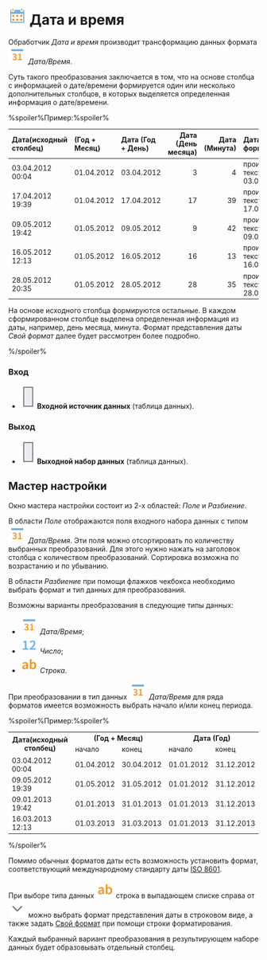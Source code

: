 # ![Дата и время](../../../images/icons/components/date-reform_default.svg) Дата и время

Обработчик *Дата и время* производит трансформацию данных формата ![Дата/Время](../../../images/icons/data-types/datetime_default.svg) *Дата/Время*.

Суть такого преобразования заключается в том, что на основе столбца с информацией о дате/времени формируется один или несколько дополнительных столбцов, в которых выделяется определенная информация о дате/времени.

%spoiler%Пример:%spoiler%

| Дата(исходный столбец) | (Год + Месяц) | Дата (Год + День) | Дата (День месяца) | Дата (Минута) | Дата (Свой формат) |
|:--------|:--------|:--------|--------:|--------:|:--------|
| 03.04.2012 00:04 | 01.04.2012 | 03.04.2012 | 3 | 4 | произвольный текст - 03.04.12 |
| 17.04.2012 19:39 | 01.04.2012 | 17.04.2012 | 17 | 39 | произвольный текст - 17.04.12 |
| 09.05.2012 19:42 | 01.05.2012 | 09.05.2012 | 9 | 42 | произвольный текст - 09.05.12 |
| 16.05.2012 12:13 | 01.05.2012 | 16.05.2012 | 16 | 13 | произвольный текст - 16.05.12 |
| 28.05.2012 20:35 | 01.05.2012 | 28.05.2012 | 28 | 35 | произвольный текст - 28.05.12 |

На основе исходного столбца формируются остальные. В каждом сформированном столбце выделена определенная информация из даты, например, день месяца, минута. Формат представления даты *Свой формат* далее будет рассмотрен более подробно.

%/spoiler%

### Вход

* ![Входной источник данных](../../../images/icons/app/node/ports/inputs/table_inactive.svg) **Входной источник данных** (таблица данных).

### Выход

* ![Выходной набор данных](../../../images/icons/app/node/ports/inputs/table_inactive.svg) **Выходной набор данных** (таблица данных).

## Мастер настройки

Окно мастера настройки состоит из 2-х областей: *Поле* и *Разбиение*.

В области *Поле* отображаются поля  входного набора данных с типом ![Дата/Время](../../../images/icons/data-types/datetime_default.svg) *Дата/Время*. Эти поля можно отсортировать по количеству выбранных преобразований. Для этого нужно нажать на заголовок столбца с количеством преобразований. Сортировка возможна по возрастанию и по убыванию.

В области *Разбиение* при помощи флажков чекбокса необходимо выбрать формат и тип данных для преобразования.

Возможны варианты преобразования в следующие типы данных:

* ![Дата/Время](../../../images/icons/data-types/datetime_default.svg) *Дата/Время*;
* ![Число](../../../images/icons/data-types/integer_default.svg) *Число*;
* ![Строка](../../../images/icons/data-types/string_default.svg) *Строка*.

При преобразовании в тип данных ![Дата/Время](../../../images/icons/data-types/datetime_default.svg) *Дата/Время* для ряда форматов имеется возможность выбрать начало и/или конец периода.

%spoiler%Пример:%spoiler%

<table>
<tr><th rowspan="2">Дата(исходный столбец)</th><th colspan="2">(Год + Месяц)</th><th colspan="2">Дата (Год)</th></tr>
<tr><td>начало</td><td>конец</td><td>начало</td><td>конец</td></tr>
<tr><td>03.04.2012 00:04</td><td>01.04.2012</td><td>30.04.2012</td><td>01.01.2012</td><td>31.12.2012</td></tr>
<tr><td>09.05.2012 19:39</td><td>01.05.2012</td><td>31.05.2012</td><td>01.01.2012</td><td>31.12.2012</td></tr>
<tr><td>09.01.2013 19:42</td><td>01.01.2013</td><td>31.01.2013</td><td>01.01.2013</td><td>31.12.2013</td></tr>
<tr><td>16.03.2013 12:13</td><td>01.03.2013</td><td>31.03.2013</td><td>01.01.2013</td><td>31.12.2013</td></tr>
</table>

%/spoiler%

Помимо обычных форматов даты есть возможность установить формат, соответствующий международному стандарту даты [ISO 8601](https://ru.wikipedia.org/wiki/ISO_8601).

При выборе типа данных ![Тип данных](../../../images/icons/data-types/string_default.svg) строка в выпадающем списке справа от ![Выбор](../../../images/icons/toolbar-controls/down_default.svg) можно выбрать формат представления даты в строковом виде, а также задать [Свой формат](./syntax.md) при помощи строки форматирования.

Каждый выбранный вариант преобразования в результирующем наборе данных будет образовывать отдельный столбец.
